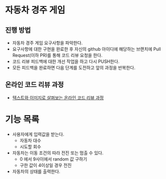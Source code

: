# 자동차 경주 게임
## 진행 방법
* 자동차 경주 게임 요구사항을 파악한다.
* 요구사항에 대한 구현을 완료한 후 자신의 github 아이디에 해당하는 브랜치에 Pull Request(이하 PR)를 통해 코드 리뷰 요청을 한다.
* 코드 리뷰 피드백에 대한 개선 작업을 하고 다시 PUSH한다.
* 모든 피드백을 완료하면 다음 단계를 도전하고 앞의 과정을 반복한다.

## 온라인 코드 리뷰 과정
* [텍스트와 이미지로 살펴보는 온라인 코드 리뷰 과정](https://github.com/next-step/nextstep-docs/tree/master/codereview)



# 기능 목록

- 사용자에게 입력값을 받는다.
  - 자동차 대수
  - 시도할 회수
- 자동차는 이동 조건의 따라 전진 또는 멈출 수 있다.
  - 0 에서 9사이에서 random 값 구하기
  - 구한 값이 4이상일 경우 전진
- 자동차의 상태를 출력한다.
